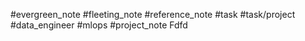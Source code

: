 #evergreen_note 
#fleeting_note
#reference_note
#task 
#task/project
#data_engineer
#mlops
#project_note 
Fdfd
